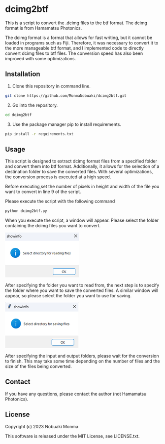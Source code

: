 # dcimg2btf
This is a script to convert the .dcimg files to the btf format. The dcimg format is from Hamamatsu Photonics. 

The dcimg format is a format that allows for fast writing, but it cannot be loaded in programs such as Fiji. Therefore, it was necessary to convert it to the more manageable btf format, and I implemented code to directly convert dcimg files to btf files. The conversion speed has also been improved with some optimizations.

## Installation

1. Clone this repository in command line.
```bash
git clone https://github.com/MonmaNobuaki/dcimg2btf.git
```

2. Go into the repository.
```bash
cd dcimg2btf
```

3. Use the package manager pip to install requirements.
```bash
pip install -r requirements.txt
```

## Usage
This script is designed to extract dcimg format files from a specified folder and convert them into btf format. Additionally, it allows for the selection of a destination folder to save the converted files. With several optimizations, the conversion process is executed at a high speed.

Before executing,set the number of pixels in height and width of the file you want to convert in line 9 of the script. 

Please execute the script with the following command
```bash
python dcimg2btf.py
```
When you execute the script, a window will appear. Please select the folder containing the dcimg files you want to convert.

![Test Image 1](images/input.png)

After specifying the folder you want to read from, the next step is to specify the folder where you want to save the converted files. A similar window will appear, so please select the folder you want to use for saving.

![Test Image 2](images/output.png)

After specifying the input and output folders, please wait for the conversion to finish. This may take some time depending on the number of files and the size of the files being converted.

## Contact
If you have any questions, please contact the author (not Hamamatsu Photonics). 

## License

Copyright (c) 2023 Nobuaki Monma 

This software is released under the MIT License, see LICENSE.txt.
